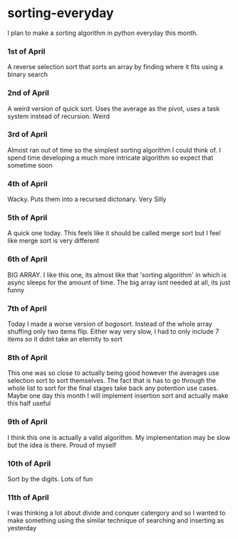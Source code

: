 # sorting-everyday
I plan to make a sorting algorithm in python everyday this month.

### 1st of April
A reverse selection sort that sorts an array by finding where it fits using a binary search

### 2nd of April
A weird version of quick sort. Uses the average as the pivot, uses a task system instead of recursion. Weird

### 3rd of April
Almost ran out of time so the simplest sorting algorithm I could think of. I spend time developing a much more intricate algorithm so expect that sometime soon

### 4th of April
Wacky. Puts them into a recursed dictonary. Very Silly

### 5th of April
A quick one today. This feels like it should be called merge sort but I feel like merge sort is very different

### 6th of April
BIG ARRAY. I like this one, its almost like that 'sorting algorithm' in which is async sleeps for the amount of time. The big array isnt needed at all, its just funny

### 7th of April
Today I made a worse version of bogosort. Instead of the whole array shuffing only two items flip. Either way very slow, I had to only include 7 items so it didnt take an eternity to sort

### 8th of April
This one was so close to actually being good however the averages use selection sort to sort themselves. The fact that is has to go through the whole list to sort for the final stages take back any potention use cases. Maybe one day this month I will implement insertion sort and actually make this half useful

### 9th of April
I think this one is actually a valid algorithm. My implementation may be slow but the idea is there. Proud of myself

### 10th of April
Sort by the digits. Lots of fun

### 11th of April
I was thinking a lot about divide and conquer catergory and so I wanted to make something using the similar technique of searching and inserting as yesterday